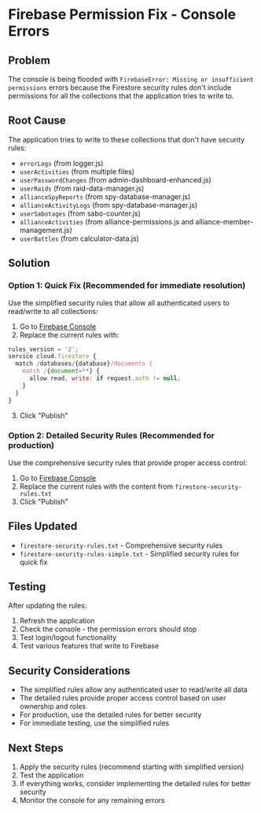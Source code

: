 # Firebase Permission Fix - Console Errors

## Problem
The console is being flooded with `FirebaseError: Missing or insufficient permissions` errors because the Firestore security rules don't include permissions for all the collections that the application tries to write to.

## Root Cause
The application tries to write to these collections that don't have security rules:
- `errorLogs` (from logger.js)
- `userActivities` (from multiple files)
- `userPasswordChanges` (from admin-dashboard-enhanced.js)
- `userRaids` (from raid-data-manager.js)
- `allianceSpyReports` (from spy-database-manager.js)
- `allianceActivityLogs` (from spy-database-manager.js)
- `userSabotages` (from sabo-counter.js)
- `allianceActivities` (from alliance-permissions.js and alliance-member-management.js)
- `userBattles` (from calculator-data.js)

## Solution

### Option 1: Quick Fix (Recommended for immediate resolution)
Use the simplified security rules that allow all authenticated users to read/write to all collections:

1. Go to [Firebase Console](https://console.firebase.google.com/u/0/project/spacenations-tools/firestore/rules)
2. Replace the current rules with:

```javascript
rules_version = '2';
service cloud.firestore {
  match /databases/{database}/documents {
    match /{document=**} {
      allow read, write: if request.auth != null;
    }
  }
}
```

3. Click "Publish"

### Option 2: Detailed Security Rules (Recommended for production)
Use the comprehensive security rules that provide proper access control:

1. Go to [Firebase Console](https://console.firebase.google.com/u/0/project/spacenations-tools/firestore/rules)
2. Replace the current rules with the content from `firestore-security-rules.txt`
3. Click "Publish"

## Files Updated
- `firestore-security-rules.txt` - Comprehensive security rules
- `firestore-security-rules-simple.txt` - Simplified security rules for quick fix

## Testing
After updating the rules:
1. Refresh the application
2. Check the console - the permission errors should stop
3. Test login/logout functionality
4. Test various features that write to Firebase

## Security Considerations
- The simplified rules allow any authenticated user to read/write all data
- The detailed rules provide proper access control based on user ownership and roles
- For production, use the detailed rules for better security
- For immediate testing, use the simplified rules

## Next Steps
1. Apply the security rules (recommend starting with simplified version)
2. Test the application
3. If everything works, consider implementing the detailed rules for better security
4. Monitor the console for any remaining errors